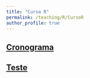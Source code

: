 ```yaml
---
title: "Curso R"
permalink: /teaching/R/CursoR
author_profile: true
---
```


## <b>[Cronograma](http://fjnovais.github.io/teaching/R/Cronograma)</b>

## <b>[Teste](http://fjnovais.github.io/teaching/R/EXPLORACAO)</b>
